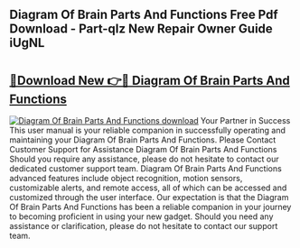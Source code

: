 ## Diagram Of Brain Parts And Functions Free Pdf Download - Part-qIz New Repair Owner Guide iUgNL

# <h2><a href="http://dft87sv.blite.top/?on=Diagram+Of+Brain+Parts+And+Functions">🔗Download New 👉🔴 Diagram Of Brain Parts And Functions</a></h2>

[![Diagram Of Brain Parts And Functions download](https://i.imgur.com/lujVjoI.png)](http://dft87sv.blite.top/?on=Diagram+Of+Brain+Parts+And+Functions)
Your Partner in Success This user manual is your reliable companion in successfully operating and maintaining your Diagram Of Brain Parts And Functions. Please Contact Customer Support for Assistance Diagram Of Brain Parts And Functions Should you require any assistance, please do not hesitate to contact our dedicated customer support team. Diagram Of Brain Parts And Functions advanced features include object recognition, motion sensors, customizable alerts, and remote access, all of which can be accessed and customized through the user interface. Our expectation is that the Diagram Of Brain Parts And Functions has been a reliable companion in your journey to becoming proficient in using your new gadget. Should you need any assistance or clarification, please do not hesitate to contact our support team.
